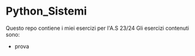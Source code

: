 # Python_Sistemi
Questo repo contiene i miei esercizi per l'A.S 23/24
Gli esercizi contenuti sono:
- prova 
